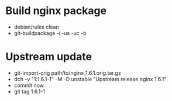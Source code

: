 Build nginx package
=====================

* debian/rules clean
* git-buildpackage -i -us -uc -b


Upstream update
===============

* git-import-orig path/to/nginx\_1.6.1.orig.tar.gz
* dch -v "1:1.6.1-1" -M -D unstable "Upstream release nginx 1.6.1"
* commit now
* git tag 1.6.1-1



